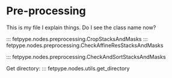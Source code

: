 # Pre-processing


This is my file I explain things. Do I see the class name now?

::: fetpype.nodes.preprocessing.CropStacksAndMasks
::: fetpype.nodes.preprocessing.CheckAffineResStacksAndMasks
    

::: fetpype.nodes.preprocessing.CheckAndSortStacksAndMasks

Get directory:
::: fetpype.nodes.utils.get_directory